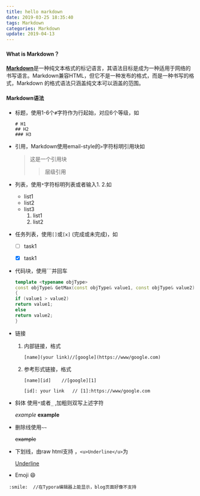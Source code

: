 ```yaml
---
title: hello markdown
date: 2019-03-25 18:35:40
tags: Markdown
categories: Markdown
update: 2019-04-13
---
```


#### What is Markdown？

[**Markdown**](<https://daringfireball.net/projects/markdown/syntax>)是一种纯文本格式的标记语言，其语法目标是成为一种适用于网络的书写语言。Markdown兼容HTML，但它不是一种发布的格式，而是一种书写的格式，Markdown 的格式语法只涵盖纯文本可以涵盖的范围。

#### **Markdown语法**

- 标题，使用1-6个`#`字符作为行起始，对应6个等级，如

  ```
  # H1
  ## H2
  ### H3
  ```



- 引用，Markdown使用email-style的`>`字符标明引用块如

  > 这是一个引用块
  >
  > > 层级引用



- 列表，使用`*`字符标明列表或者输入1. 2.如

  - list1
  - list2
  - list3
    1. list1
    2. list2

- 任务列表，使用`[]`或`[x]`  (完成或未完成)，如

  - [ ] task1
  - [x] task1   

  

- 代码块，使用\`\`\`并回车

  ```c++
  template <typename objType>
  const objType& GetMax(const objType& value1, const objType& value2)
  {
  if (value1 > value2)
  return value1;
  else
  return value2;
  }
  ```

  

- 链接

  1. 内部链接，格式

     ```
     [name](your link)//[google](https://www/google.com)
     ```

  2. 参考形式链接，格式

     ```
     [name][id]    //[google][1]
     
     [id]: your link   // [1]:https://www/google.com
     ```

  

- 斜体 使用`*`或者`_` ,加粗则双写上述字符

  *example* **example** 

  

- 删除线使用``~~`` 

  ~~example~~

- 下划线，由raw html支持 ，``<u>Underline</u>``为

  <u>Underline</u> 

- Emoji :smile:

 ```
  :smile:  //在Typora编辑器上能显示，blog页面好像不支持
 ```

